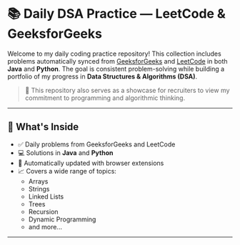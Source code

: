 # 📚 Daily DSA Practice — LeetCode & GeeksforGeeks

Welcome to my daily coding practice repository! This collection includes problems automatically synced from [GeeksforGeeks](https://www.geeksforgeeks.org/) and [LeetCode](https://leetcode.com/) in both **Java** and **Python**. The goal is consistent problem-solving while building a portfolio of my progress in **Data Structures & Algorithms (DSA)**.

> 💼 This repository also serves as a showcase for recruiters to view my commitment to programming and algorithmic thinking.

---

## 🧠 What's Inside

- ✅ Daily problems from GeeksforGeeks and LeetCode
- 💻 Solutions in **Java** and **Python**
- 🔄 Automatically updated with browser extensions
- 📈 Covers a wide range of topics:
  - Arrays
  - Strings
  - Linked Lists
  - Trees
  - Recursion
  - Dynamic Programming
  - and more...

---


